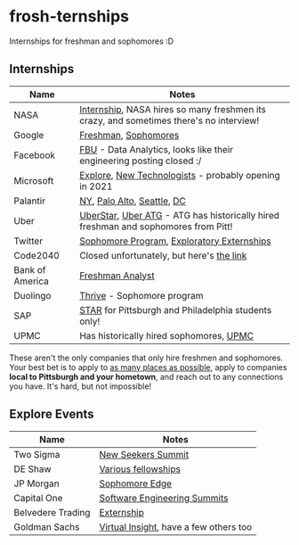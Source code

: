 # frosh-ternships
Internships for freshman and sophomores :D

## Internships
| Name  |    Notes |
|---|-------------|
| NASA | [Internship](https://nasa.force.com/s/login/), NASA hires so many freshmen its crazy, and sometimes there's no interview!|
|Google | [Freshman](https://careers.google.com/jobs/results/134007951758107334-step-intern-first-year-student-summer-2021), [Sophomores](https://careers.google.com/jobs/results/93605726980580038-step-intern-second-year-student-summer-2021)|
|Facebook | [FBU](https://www.facebook.com/careers/jobs/257434835548688/) - Data Analytics, looks like their engineering posting closed :/ |
|Microsoft| [Explore](https://careers.microsoft.com/students/us/en/usexploremicrosoftprogram), [New Technologists](https://newtechnologists.com/) - probably opening in 2021 |
| Palantir | [NY](https://jobs.lever.co/palantir/1a13a5e8-dc42-4655-a5de-dbc120763f1e), [Palo Alto](https://jobs.lever.co/palantir/09e872da-508a-4581-804e-1da312c718e4), [Seattle](https://jobs.lever.co/palantir/1009258f-f81e-4ed9-b73c-be64c8b03b5c), [DC](https://jobs.lever.co/palantir/667ad245-0eb8-44da-b29c-791c2fa081d3)  |
|Uber| [UberStar](https://www.uber.com/careers/list/62885), [Uber ATG](https://www.uber.com/global/en/careers/list/62849/) - ATG has historically hired freshman and sophomores from Pitt! |
|Twitter | [Sophomore Program](https://twitteracademy21.splashthat.com/), [Exploratory Externships](https://uronsiteexperiences21.splashthat.com/) | 
| Code2040| Closed unfortunately, but here's [the link](http://www.code2040.org/fellows-program) |
|Bank of America | [Freshman Analyst](https://campus.bankofamerica.com/careers/Global-Technology-Freshman-Summer-Analyst-Program-US.html) | 
|Duolingo | [Thrive](https://boards.greenhouse.io/duolingo/jobs/4901748002) - Sophomore program |
|SAP | [STAR](https://career5.successfactors.eu/sfcareer/jobreqcareerpvt?jobId=263483&company=SAP&st=514F3F4CAF44ACA5D029DBF03D21AF5525426CC5) for Pittsburgh and Philadelphia students only!| 
| UPMC | Has historically hired sophomores, [UPMC](https://careers.upmc.com/jobs/5543864-summer-associate-finance-internship) |

These aren't the only companies that only hire freshmen and sophomores. Your best bet is to apply to [as many places as possible](https://github.com/Pitt-CSC/Summer2021-Internships), apply to companies **local to Pittsburgh and your hometown**, and reach out to any connections you have. It's hard, but not impossible!

## Explore Events
| Name  |    Notes |
|---|-------------|
| Two Sigma | [New Seekers Summit](https://careers.twosigma.com/careers/UniversityJobDetail?jobId=7390) | 
| DE Shaw | [Various fellowships](https://fellowships.deshaw.com) |
| JP Morgan | [Sophomore Edge](https://careers.jpmorgan.com/us/en/students/programs/sophomore-development-program?search=&tags=location__Americas__UnitedStatesofAmerica) | 
| Capital One | [Software Engineering Summits](https://campus.capitalone.com/summits/) |
| Belvedere Trading | [Externship](http://www.belvederetrading.com/externships) |
| Goldman Sachs | [Virtual Insight](https://www.goldmansachs.com/careers/students/programs/americas/undergrad-virtual-insight-series.html), have a few others too |
